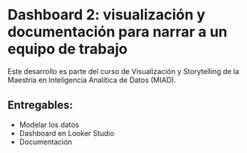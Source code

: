 # Dashboard 2: visualización y documentación para narrar a un equipo de trabajo

Este desarrollo es parte del curso de Visualización y Storytelling de la Maestría en Inteligencia Analítica de Datos (MIAD). 

## Entregables:
* Modelar los datos
* Dashboard en Looker Studio
* Documentación


